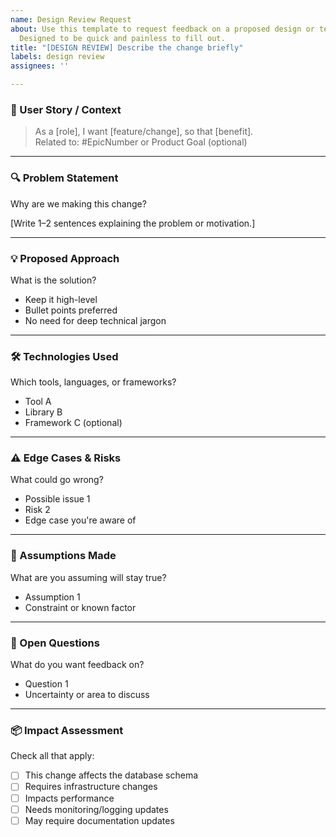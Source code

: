 ```yaml
---
name: Design Review Request
about: Use this template to request feedback on a proposed design or technical change.
  Designed to be quick and painless to fill out.
title: "[DESIGN REVIEW] Describe the change briefly"
labels: design review
assignees: ''

---
```


### 📌 User Story / Context
> As a [role], I want [feature/change], so that [benefit].  
> Related to: #EpicNumber or Product Goal (optional)

---

### 🔍 Problem Statement  
Why are we making this change?

[Write 1–2 sentences explaining the problem or motivation.]

---

### 💡 Proposed Approach  
What is the solution?

- Keep it high-level
- Bullet points preferred
- No need for deep technical jargon

---

### 🛠️ Technologies Used  
Which tools, languages, or frameworks?

- Tool A
- Library B
- Framework C (optional)

---

### ⚠️ Edge Cases & Risks  
What could go wrong?

- Possible issue 1  
- Risk 2  
- Edge case you're aware of

---

### 🧩 Assumptions Made  
What are you assuming will stay true?

- Assumption 1  
- Constraint or known factor

---

### 🤔 Open Questions  
What do you want feedback on?

- Question 1  
- Uncertainty or area to discuss

---

### 📦 Impact Assessment  
Check all that apply:

- [ ] This change affects the database schema  
- [ ] Requires infrastructure changes  
- [ ] Impacts performance  
- [ ] Needs monitoring/logging updates  
- [ ] May require documentation updates
